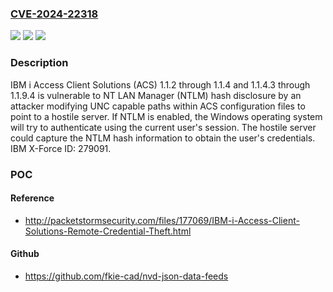 ### [CVE-2024-22318](https://cve.mitre.org/cgi-bin/cvename.cgi?name=CVE-2024-22318)
![](https://img.shields.io/static/v1?label=Product&message=i%20Access%20Client%20Solutions&color=blue)
![](https://img.shields.io/static/v1?label=Version&message=1.1.2%3C%3D%201.1.4%20&color=brighgreen)
![](https://img.shields.io/static/v1?label=Vulnerability&message=CWE-200%20Exposure%20of%20Sensitive%20Information%20to%20an%20Unauthorized%20Actor&color=brighgreen)

### Description

IBM i Access Client Solutions (ACS) 1.1.2 through 1.1.4 and 1.1.4.3 through 1.1.9.4 is vulnerable to NT LAN Manager (NTLM) hash disclosure by an attacker modifying UNC capable paths within ACS configuration files to point to a hostile server. If NTLM is enabled, the Windows operating system will try to authenticate using the current user's session. The hostile server could capture the NTLM hash information to obtain the user's credentials.  IBM X-Force ID:  279091.

### POC

#### Reference
- http://packetstormsecurity.com/files/177069/IBM-i-Access-Client-Solutions-Remote-Credential-Theft.html

#### Github
- https://github.com/fkie-cad/nvd-json-data-feeds

